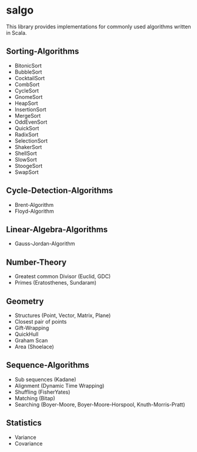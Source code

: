 # salgo

This library provides implementations for commonly used algorithms written in Scala.

Sorting-Algorithms
------------------
* BitonicSort
* BubbleSort
* CocktailSort
* CombSort
* CycleSort
* GnomeSort
* HeapSort
* InsertionSort
* MergeSort
* OddEvenSort
* QuickSort
* RadixSort
* SelectionSort
* ShakerSort
* ShellSort
* SlowSort
* StoogeSort
* SwapSort


Cycle-Detection-Algorithms
--------------------------
* Brent-Algorithm
* Floyd-Algorithm


Linear-Algebra-Algorithms
-------------------------
* Gauss-Jordan-Algorithm


Number-Theory
-------------
* Greatest common Divisor (Euclid, GDC)
* Primes (Eratosthenes, Sundaram)


Geometry
--------
* Structures (Point, Vector, Matrix, Plane)
* Closest pair of points
* Gift-Wrapping
* QuickHull
* Graham Scan
* Area (Shoelace)


Sequence-Algorithms
-------------------
* Sub sequences (Kadane)
* Alignment (Dynamic Time Wrapping)
* Shuffling (FisherYates)
* Matching (Bitap)
* Searching (Boyer-Moore, Boyer-Moore-Horspool, Knuth-Morris-Pratt)


Statistics
----------
* Variance
* Covariance